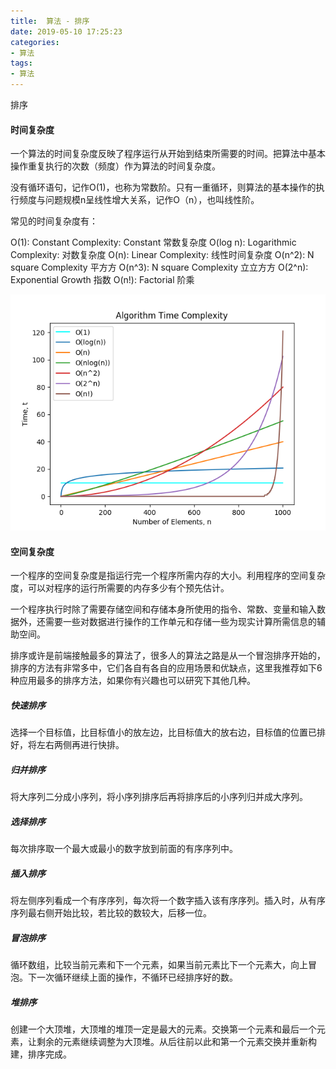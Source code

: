 ```yaml
---
title:  算法 - 排序
date: 2019-05-10 17:25:23
categories:
- 算法
tags:
- 算法
---
```


排序
<!-- more -->

#### 时间复杂度

一个算法的时间复杂度反映了程序运行从开始到结束所需要的时间。把算法中基本操作重复执行的次数（频度）作为算法的时间复杂度。

没有循环语句，记作O(1)，也称为常数阶。只有一重循环，则算法的基本操作的执行频度与问题规模n呈线性增大关系，记作O（n），也叫线性阶。

常见的时间复杂度有：

O(1): Constant Complexity: Constant 常数复杂度
O(log n): Logarithmic Complexity: 对数复杂度
O(n): Linear Complexity: 线性时间复杂度
O(n^2): N square Complexity 平⽅方
O(n^3): N square Complexity ⽴立⽅方
O(2^n): Exponential Growth 指数
O(n!): Factorial 阶乘

![](/images/blog/20190510/1.webp)

#### 空间复杂度

一个程序的空间复杂度是指运行完一个程序所需内存的大小。利用程序的空间复杂度，可以对程序的运行所需要的内存多少有个预先估计。

一个程序执行时除了需要存储空间和存储本身所使用的指令、常数、变量和输入数据外，还需要一些对数据进行操作的工作单元和存储一些为现实计算所需信息的辅助空间。


排序或许是前端接触最多的算法了，很多人的算法之路是从一个冒泡排序开始的，排序的方法有非常多中，它们各自有各自的应用场景和优缺点，这里我推荐如下6种应用最多的排序方法，如果你有兴趣也可以研究下其他几种。



##### 快速排序

选择一个目标值，比目标值小的放左边，比目标值大的放右边，目标值的位置已排好，将左右两侧再进行快排。



##### 归并排序
将大序列二分成小序列，将小序列排序后再将排序后的小序列归并成大序列。

##### 选择排序
每次排序取一个最大或最小的数字放到前面的有序序列中。

##### 插入排序
将左侧序列看成一个有序序列，每次将一个数字插入该有序序列。插入时，从有序序列最右侧开始比较，若比较的数较大，后移一位。

##### 冒泡排序
循环数组，比较当前元素和下一个元素，如果当前元素比下一个元素大，向上冒泡。下一次循环继续上面的操作，不循环已经排序好的数。

##### 堆排序
创建一个大顶堆，大顶堆的堆顶一定是最大的元素。交换第一个元素和最后一个元素，让剩余的元素继续调整为大顶堆。从后往前以此和第一个元素交换并重新构建，排序完成。